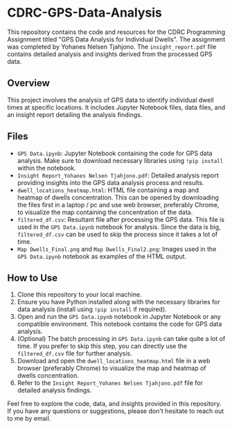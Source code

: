 # CDRC-GPS-Data-Analysis

This repository contains the code and resources for the CDRC Programming Assignment titled "GPS Data Analysis for Individual Dwells". The assignment was completed by Yohanes Nelsen Tjahjono. The `insight_report.pdf` file contains detailed analysis and insights derived from the processed GPS data.

## Overview

This project involves the analysis of GPS data to identify individual dwell times at specific locations. It includes Jupyter Notebook files, data files, and an insight report detailing the analysis findings.

## Files

- `GPS Data.ipynb`: Jupyter Notebook containing the code for GPS data analysis. Make sure to download necessary libraries using `!pip install` within the notebook.
- `Insight Report_Yohanes Nelsen Tjahjono.pdf`: Detailed analysis report providing insights into the GPS data analysis process and results.
- `dwell_locations_heatmap.html`: HTML file containing a map and heatmap of dwells concentration. This can be opened by downloading the files first in a laptop / pc and use web browser, preferably Chrome, to visualize the map containing the concentration of the data.
- `filtered_df.csv`: Resultant file after processing the GPS data. This file is used in the `GPS Data.ipynb` notebook for analysis. Since the data is big, `filtered_df.csv` can be used to skip the process since it takes a lot of time.
- `Map Dwells_Final.png` and `Map Dwells_Final2.png`: Images used in the `GPS Data.ipynb` notebook as examples of the HTML output.

## How to Use

1. Clone this repository to your local machine.
2. Ensure you have Python installed along with the necessary libraries for data analysis (install using `!pip install` if required).
3. Open and run the `GPS Data.ipynb` notebook in Jupyter Notebook or any compatible environment. This notebook contains the code for GPS data analysis.
4. (Optional) The batch processing in `GPS Data.ipynb` can take quite a lot of time. If you prefer to skip this step, you can directly use the `filtered_df.csv` file for further analysis.
5. Download and open the `dwell_locations_heatmap.html` file in a web browser (preferably Chrome) to visualize the map and heatmap of dwells concentration.
6. Refer to the `Insight Report_Yohanes Nelsen Tjahjono.pdf` file for detailed analysis findings.

Feel free to explore the code, data, and insights provided in this repository. If you have any questions or suggestions, please don't hesitate to reach out to me by email.
